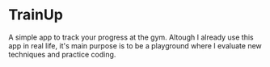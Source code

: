# TrainUp
A simple app to track your progress at the gym. Altough I already use this app in real life, it's main purpose is to be a playground where I evaluate new techniques and practice coding.

